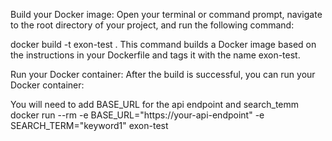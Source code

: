 Build your Docker image:
Open your terminal or command prompt, navigate to the root directory of your project, and run the following command:

docker build -t exon-test .
This command builds a Docker image based on the instructions in your Dockerfile and tags it with the name exon-test.

Run your Docker container:
After the build is successful, you can run your Docker container:

You will need to add BASE_URL for the api endpoint and search_temm
docker run --rm -e BASE_URL="https://your-api-endpoint" -e SEARCH_TERM="keyword1" exon-test
